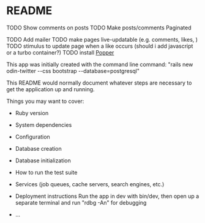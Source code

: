 # README

TODO Show comments on posts
TODO Make posts/comments Paginated

TODO Add mailer
TODO make pages live-updatable (e.g. comments, likes, )
TODO stimulus to update page when a like occurs (should i add javascript or a turbo container?)
TODO install [Popper](https://www.youtube.com/watch?v=jyqjecyCv3A&ab_channel=Mix%26Go)

This app was initially created with the command line command:
"rails new odin-twitter --css bootstrap --database=postgresql"

This README would normally document whatever steps are necessary to get the
application up and running.

Things you may want to cover:

* Ruby version

* System dependencies

* Configuration

* Database creation

* Database initialization

* How to run the test suite

* Services (job queues, cache servers, search engines, etc.)

* Deployment instructions
    Run the app in dev with bin/dev, then open up a separate terminal and run "rdbg -An" for debugging

* ...
